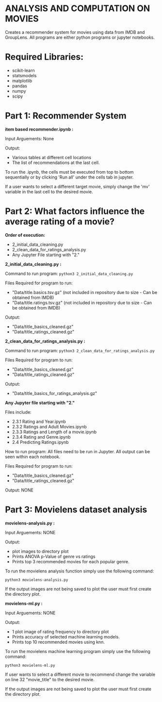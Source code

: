 # **ANALYSIS AND COMPUTATION ON MOVIES**
Creates a recommender system for movies using data from IMDB and GroupLens. All 
programs are either python programs or jupyter notebooks.

# Required Libraries:
* scikit-learn
* statsmodels
* matplotlib
* pandas
* numpy
* scipy

# Part 1: Recommender System 

**item based recommender.ipynb :**

Input Arguements: None

Output:
  * Various tables at different cell locations
  * The list of recommendations at the last cell.

To run the .ipynb, the cells must be executed from top to bottom sequentially
or by clicking 'Run all' under the cells tab in jupyter.

If a user wants to select a different target movie, simply change the 'mv'
variable in the last cell to the desired movie.

# Part 2: What factors influence the average rating of a movie?

**Order of execution:**
* 2_initial_data_cleaning.py
* 2_clean_data_for_ratings_analysis.py
* Any Jupyter File starting with "2."

**2_initial_data_cleaning.py :**

Command to run program:
`python3 2_initial_data_cleaning.py`

Files Required for program to run:
* "Data/title.basics.tsv.gz" (not included in repository due to size - Can be obtained from IMDB)
* "Data/title.ratings.tsv.gz" (not included in repository due to size - Can be obtained from IMDB)

Output: 
* "Data/title_basics_cleaned.gz"
* "Data/title_ratings_cleaned.gz"


**2_clean_data_for_ratings_analysis.py :**

Command to run program:
`python3 2_clean_data_for_ratings_analysis.py`

Files Required for program to run:
* "Data/title_basics_cleaned.gz"
* "Data/title_ratings_cleaned.gz"

Output: 
* "Data/title_basics_for_ratings_analysis.gz"


**Any Jupyter file starting with "2."**

Files include:
* 2.3.1 Rating and Year.ipynb
* 2.3.2 Ratings and Adult Movies.ipynb
* 2.3.3 Ratings and Length of a movie.ipynb
* 2.3.4 Rating and Genre.ipynb
* 2.4 Predicting Ratings.ipynb

How to run program:
All files need to be run in Jupyter. All output can be seen within each notebook.

Files Required for program to run:
* "Data/title_basics_cleaned.gz"
* "Data/title_ratings_cleaned.gz"

Output: NONE



# Part 3: Movielens dataset analysis

**movielens-analysis.py :**

Input Arguements: NONE

Output:
  * plot images to directory plot
  * Prints ANOVA p-Value of genre vs ratings
  * Prints top 3 recommended movies for each popular genre.


To run the movielens analysis function simply use the following command:

`python3 movielens-analysis.py`

If the output images are not being saved to plot the user must first create the
directory plot.


**movielens-ml.py :**

Input Arguements: NONE

Output:
  * 1 plot image of rating frequency to directory plot
  * Prints accuracy of selected machine learning models.
  * Prints top 10 recommended movies using knn.


To run the movielens machine learning program simply use the following command:

`python3 movielens-ml.py`

If user wants to select a different movie to recommend change the variable
on line 32 "movie_title" to the desired movie.

If the output images are not being saved to plot the user must first create the
directory plot.




